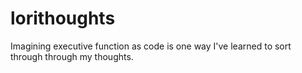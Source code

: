 # lorithoughts
Imagining executive function as code is one way I've learned to sort through through my thoughts.
